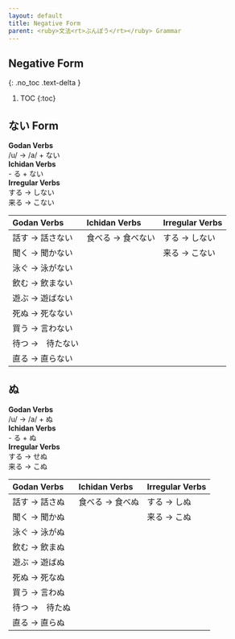 ```yaml
---
layout: default
title: Negative Form
parent: <ruby>文法<rt>ぶんぽう</rt></ruby> Grammar
---
```


## Negative Form
{: .no_toc .text-delta }

1. TOC
{:toc}

## ない Form
**Godan Verbs**  
/u/ → /a/ + ない  
**Ichidan Verbs**  
\- る + ない  
**Irregular Verbs**  
する → しない  
来る → こない

| Godan Verbs      | Ichidan Verbs     | Irregular Verbs |
|:---------------- |:----------------- |:--------------- |
| 話す → 話さない  | 食べる → 食べない | する → しない   |
| 聞く → 聞かない  |                   | 来る → こない   |
| 泳ぐ → 泳がない  |                   |                 |
| 飲む → 飲まない  |                   |                 |
| 遊ぶ → 遊ばない  |                   |                 |
| 死ぬ → 死なない  |                   |                 |
| 買う → 言わない  |                   |                 |
| 待つ →　待たない |                   |                 |
| 直る → 直らない  |                   |                 |

## ぬ
**Godan Verbs**  
/u/ → /a/ + ぬ  
**Ichidan Verbs**  
\- る + ぬ  
**Irregular Verbs**  
する → せぬ  
来る → こぬ

| Godan Verbs    | Ichidan Verbs   | Irregular Verbs |
|:-------------- |:--------------- |:--------------- |
| 話す → 話さぬ  | 食べる → 食べぬ | する → しぬ     |
| 聞く → 聞かぬ  |                 | 来る → こぬ     |
| 泳ぐ → 泳がぬ  |                 |                 |
| 飲む → 飲まぬ  |                 |                 |
| 遊ぶ → 遊ばぬ  |                 |                 |
| 死ぬ → 死なぬ  |                 |                 |
| 買う → 言わぬ  |                 |                 |
| 待つ →　待たぬ |                 |                 |
| 直る → 直らぬ  |                 |                 |
